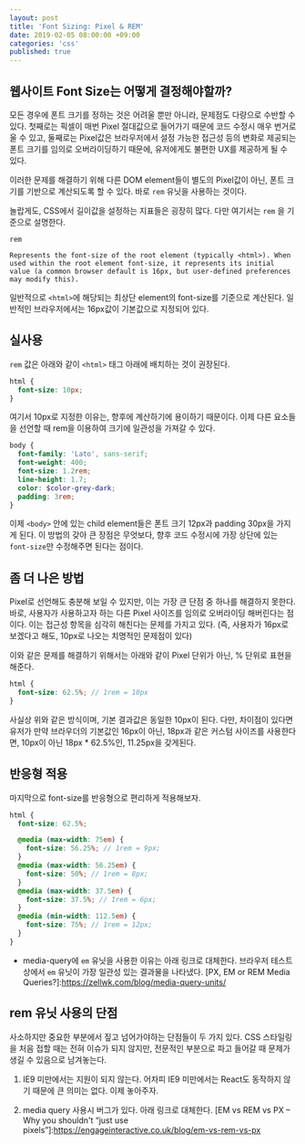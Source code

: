 ```yaml
---
layout: post
title: 'Font Sizing: Pixel & REM'
date: 2019-02-05 08:00:00 +09:00
categories: 'css'
published: true
---
```


## 웹사이트 Font Size는 어떻게 결정해야할까?

모든 경우에 폰트 크기를 정하는 것은 어려울 뿐만 아니라, 문제점도 다량으로 수반할 수 있다. 첫째로는 픽셀이 매번 Pixel 절대값으로 들어가기 때문에 코드 수정시 매우 번거로울 수 있고, 둘째로는 Pixel값은 브라우저에서 설정 가능한 접근성 등의 변화로 제공되는 폰트 크기를 임의로 오버라이딩하기 때문에, 유저에게도 불편한 UX를 제공하게 될 수 있다.

이러한 문제를 해결하기 위해 다른 DOM element들이 별도의 Pixel값이 아닌, 폰트 크기를 기반으로 계산되도록 할 수 있다. 바로 `rem` 유닛을 사용하는 것이다.

[css length]: https://developer.mozilla.org/en-US/docs/Web/CSS/length

놀랍게도, CSS에서 길이값을 설정하는 지표들은 굉장히 많다. 다만 여기서는 `rem` 을 기준으로 설명한다.

```
rem

Represents the font-size of the root element (typically <html>). When used within the root element font-size, it represents its initial value (a common browser default is 16px, but user-defined preferences may modify this).
```

일반적으로 `<html>`에 해당되는 최상단 element의 font-size를 기준으로 계산된다. 일반적인 브라우저에서는 16px값이 기본값으로 지정되어 있다.

## 실사용

`rem` 값은 아래와 같이 `<html>` 태그 아래에 배치하는 것이 권장된다.

```scss
html {
  font-size: 10px;
}
```

여기서 10px로 지정한 이유는, 향후에 계산하기에 용이하기 때문이다. 이제 다른 요소들을 선언할 때 rem을 이용하여 크기에 일관성을 가져갈 수 있다.

```scss
body {
  font-family: 'Lato', sans-serif;
  font-weight: 400;
  font-size: 1.2rem;
  line-height: 1.7;
  color: $color-grey-dark;
  padding: 3rem;
}
```

이제 `<body>` 안에 있는 child element들은 폰트 크기 12px과 padding 30px을 가지게 된다.
이 방법의 갖아 큰 장점은 무엇보다, 향후 코드 수정시에 가장 상단에 있는 `font-size`만 수정해주면 된다는 점이다.

## 좀 더 나은 방법

Pixel로 선언해도 충분해 보일 수 있지만, 이는 가장 큰 단점 중 하나를 해결하지 못한다.
바로, 사용자가 사용하고자 하는 다른 Pixel 사이즈를 임의로 오버라이딩 해버린다는 점이다. 이는 접근성 항목을 심각히 해친다는 문제를 가지고 있다. (즉, 사용자가 16px로 보겠다고 해도, 10px로 나오는 치명적인 문제점이 있다)

이와 같은 문제를 해결하기 위해서는 아래와 같이 Pixel 단위가 아닌, % 단위로 표현을 해준다.

```scss
html {
  font-size: 62.5%; // 1rem = 10px
}
```

사실상 위와 같은 방식이며, 기본 결과값은 동일한 10px이 된다. 다만, 차이점이 있다면 유저가 만약 브라우더의 기본값인 16px이 아닌, 18px과 같은 커스텀 사이즈를 사용한다면, 10px이 아닌 18px \* 62.5%인, 11.25px을 갖게된다.

## 반응형 적용

마지막으로 font-size를 반응형으로 편리하게 적용해보자.

```scss
html {
  font-size: 62.5%;

  @media (max-width: 75em) {
    font-size: 56.25%; // 1rem = 9px;
  }
  @media (max-width: 56.25em) {
    font-size: 50%; // 1rem = 8px;
  }
  @media (max-width: 37.5em) {
    font-size: 37.5%; // 1rem = 6px;
  }
  @media (min-width: 112.5em) {
    font-size: 75%; // 1rem = 12px;
  }
}
```

- media-query에 `em` 유닛을 사용한 이유는 아래 링크로 대체한다. 브라우저 테스트상에서 `em` 유닛이 가장 일관성 있는 결과물을 나타냈다.
  [PX, EM or REM Media Queries?]:https://zellwk.com/blog/media-query-units/

## rem 유닛 사용의 단점

사소하지만 중요한 부분에서 짚고 넘어가야하는 단점들이 두 가지 있다. CSS 스타일링을 처음 접할 때는 전혀 이슈가 되지 않지만, 전문적인 부분으로 파고 들어갈 때 문제가 생길 수 있음으로 남겨놓는다.

1. IE9 미만에서는 지원이 되지 않는다.
   어차피 IE9 미만에서는 React도 동작하지 않기 때문에 큰 의미는 없다. 이제 놓아주자.

2. media query 사용시 버그가 있다.
   아래 링크로 대체한다.
   [EM vs REM vs PX – Why you shouldn't “just use pixels”]:https://engageinteractive.co.uk/blog/em-vs-rem-vs-px

